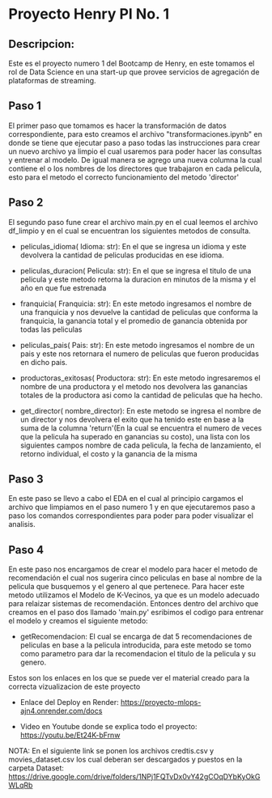 # Proyecto Henry PI No. 1


## Descripcion: 
Este es el proyecto numero 1 del Bootcamp de Henry, en este tomamos el rol de Data Science en una start-up que provee servicios de agregación de plataformas de streaming.

## Paso 1
El primer paso que tomamos es hacer la transformación de datos correspondiente, para esto creamos el archivo "transformaciones.ipynb" en donde se tiene que ejecutar paso a paso todas las instrucciones para crear un nuevo archivo ya limpio el cual usaremos para poder hacer las consultas y entrenar al modelo. De igual manera se agrego una nueva columna la cual contiene el o los nombres de los directores que trabajaron en cada pelicula, esto para el metodo el correcto funcionamiento del metodo 'director'

## Paso 2
El segundo paso fune crear el archivo main.py en el cual leemos el archivo df_limpio y en el cual se encuentran los siguientes metodos de consulta.

- peliculas_idioma( Idioma: str): En el que se ingresa un idioma y este devolvera la cantidad de peliculas producidas en ese idioma.

- peliculas_duracion( Pelicula: str): En el que se ingresa el titulo de una pelicula y este metodo retorna la duracion en minutos de la misma y el año en que fue estrenada

- franquicia( Franquicia: str): En este metodo ingresamos el nombre de una franquicia y nos devuelve la cantidad de peliculas que conforma la franquicia, la ganancia total y el promedio de ganancia obtenida por todas las peliculas

- peliculas_pais( Pais: str): En este metodo ingresamos el nombre de un pais y este nos retornara el numero de peliculas que fueron producidas en dicho pais.

- productoras_exitosas( Productora: str): En este metodo ingresaremos el nombre de una productora y el metodo nos devolvera las ganancias totales de la productora asi como la cantidad de peliculas que ha hecho.

- get_director( nombre_director): En este metodo se ingresa el nombre de un director y nos devolvera el exito que ha tenido este en base a la suma de la columna 'return'(En la cual se encuentra el numero de veces que la pelicula ha superado en ganancias su costo), una lista con los siguientes campos nombre de cada pelicula, la fecha de lanzamiento, el retorno individual, el costo y la ganancia de la misma

## Paso 3
En este paso se llevo a cabo el EDA en el cual al principio cargamos el archivo que limpiamos en el paso numero 1 y en que ejecutaremos paso a paso los comandos correspondientes para poder para poder visualizar el analisis.

## Paso 4
En este paso nos encargamos de crear el modelo para hacer el metodo de recomendación el cual nos sugerira cinco peliculas en base al nombre de la pelicula que busquemos y el genero al que pertenece. Para hacer este metodo utilizamos el Modelo de K-Vecinos, ya que es un modelo adecuado para relaizar sistemas de recomendación. Entonces dentro del archivo que creamos en el paso dos llamado 'main.py' esribimos el codigo para entrenar el modelo y creamos el siguiente metodo:
- getRecomendacion: El cual se encarga de dat 5 recomendaciones de peliculas en base a la pelicula introducida, para este metodo se tomo como parametro para dar la recomendacion el titulo de la pelicula y su genero.


Estos son los enlaces en los que se puede ver el material creado para la correcta vizualizacion de este proyecto

- Enlace del Deploy en Render: https://proyecto-mlops-ajn4.onrender.com/docs

- Video en Youtube donde se explica todo el proyecto: https://youtu.be/Et24K-bFrnw

NOTA: En el siguiente link se ponen los archivos credtis.csv y movies_dataset.csv los cual deberan ser descargados y puestos en la carpeta Dataset:
https://drive.google.com/drive/folders/1NPj1FQTvDx0vY42gCOqDYbKyOkGWLqRb